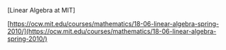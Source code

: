 [Linear Algebra at MIT]

[https://ocw.mit.edu/courses/mathematics/18-06-linear-algebra-spring-2010/](https://ocw.mit.edu/courses/mathematics/18-06-linear-algebra-spring-2010/)
<!--stackedit_data:
eyJoaXN0b3J5IjpbLTY0NDE3NDA5NV19
-->